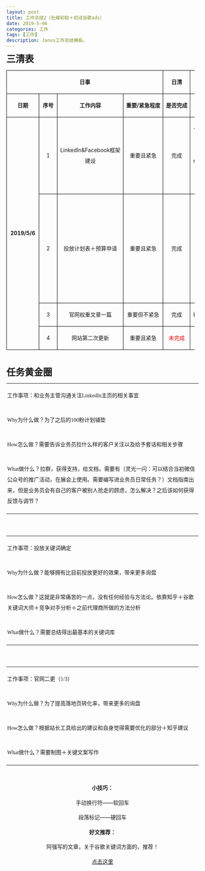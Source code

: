```yaml
---
layout: post
title: 工作总结2（社媒初始＋初试谷歌ads）
date: 2019-5-06
categories: 工作
tags: [工作]
description: Janus工作总结模板。
---
```

<p style="line-height: 1.75em;">
    <span style="font-size: 24px;"><strong>三清表</strong></span>
</p>
<table cellspacing="0" cellpadding="0" style="width: 494px;">
    <tbody>
        <tr style=";height:24px" class="firstRow">
            <td width="345" nowrap="" colspan="4" style="border: 1px solid windowtext; padding: 0px 7px;" height="24">
                <p style="text-align: center; line-height: 1.75em;">
                    <span style="font-size: 14px;"><strong>日事</strong></span>
                </p>
            </td>
            <td width="52" nowrap="" style="border-top: 1px solid windowtext; border-right: 1px solid windowtext; border-bottom: 1px solid windowtext; border-image: initial; border-left: none; padding: 0px 7px;" height="24">
                <p style="text-align: center; line-height: 1.75em;">
                    <span style="font-size: 14px;"><strong>日清</strong></span>
                </p>
            </td>
            <td width="157" nowrap="" style="border-top: 1px solid windowtext; border-right: 1px solid windowtext; border-bottom: 1px solid windowtext; border-image: initial; border-left: none; padding: 0px 7px;" height="24">
                <p style="text-align: center; line-height: 1.75em;">
                    <span style="font-size: 14px;"><strong>日高</strong></span>
                </p>
            </td>
        </tr>
        <tr style=";height:21px">
            <td width="70" nowrap="" style="border-right: 1px solid windowtext; border-bottom: 1px solid windowtext; border-left: 1px solid windowtext; border-image: initial; border-top: none; padding: 0px 7px;" height="21">
                <p style="text-align: center; line-height: 1.75em;">
                    <span style="font-size: 14px;"><strong>日期</strong></span>
                </p>
            </td>
            <td width="33" nowrap="" style="border-top: none; border-left: none; border-bottom: 1px solid windowtext; border-right: 1px solid windowtext; padding: 0px 7px;" height="21">
                <p style="text-align: center; line-height: 1.75em;">
                    <span style="font-size: 14px;"><strong>序号</strong></span>
                </p>
            </td>
            <td width="158" nowrap="" style="border-top: none; border-left: none; border-bottom: 1px solid windowtext; border-right: 1px solid windowtext; padding: 0px 7px;" height="21">
                <p style="text-align: center; line-height: 1.75em;">
                    <span style="font-size: 14px;"><strong>工作内容</strong></span>
                </p>
            </td>
            <td width="83" nowrap="" style="border-top: none; border-left: none; border-bottom: 1px solid windowtext; border-right: 1px solid windowtext; padding: 0px 7px;" height="21">
                <p style="text-align: center; line-height: 1.75em;">
                    <span style="font-size: 14px;"><strong>重要/紧急程度</strong></span>
                </p>
            </td>
            <td width="52" nowrap="" style="border-top: none; border-left: none; border-bottom: 1px solid windowtext; border-right: 1px solid windowtext; padding: 0px 7px;" height="21">
                <p style="text-align: center; line-height: 1.75em;">
                    <span style="font-size: 14px;"><strong>是否完成</strong></span>
                </p>
            </td>
            <td width="157" nowrap="" style="border-top: none; border-left: none; border-bottom: 1px solid windowtext; border-right: 1px solid windowtext; padding: 0px 7px;" height="21">
                <p style="text-align: center; line-height: 1.75em;">
                    <span style="font-size: 14px;"><strong>如何做得更好？</strong></span>
                </p>
            </td>
        </tr>
        <tr style=";height:21px">
            <td width="70" nowrap="" rowspan="4" style="border-right: 1px solid windowtext; border-bottom: 1px solid windowtext; border-left: 1px solid windowtext; border-image: initial; border-top: none; padding: 0px 7px;" height="21">
                <p style="text-align: center; line-height: 1.75em;">
                    <span style="font-size: 14px;"><strong>2019/5/6</strong></span>
                </p>
            </td>
            <td width="33" style="border-top: none; border-left: none; border-bottom: 1px solid windowtext; border-right: 1px solid windowtext; padding: 0px 7px;" height="21">
                <p style="text-align: center; line-height: 1.75em;">
                    <span style="font-size: 14px;">1</span>
                </p>
            </td>
            <td width="158" style="border-top: none; border-left: none; border-bottom: 1px solid windowtext; border-right: 1px solid windowtext; padding: 0px 7px;" height="21">
                <p style="text-align: center; line-height: 1.75em;">
                    <span style="font-size: 14px;">LinkedIn&amp;Facebook框架建设</span>
                </p>
            </td>
            <td width="83" nowrap="" style="border-top: none; border-left: none; border-bottom: 1px solid windowtext; border-right: 1px solid windowtext; padding: 0px 7px;" height="21">
                <p style="text-align: center; line-height: 1.75em;">
                    <span style="font-size: 14px;">重要且紧急</span>
                </p>
            </td>
            <td width="52" nowrap="" style="border-top: none; border-left: none; border-bottom: 1px solid windowtext; border-right: 1px solid windowtext; padding: 0px 7px;" height="21">
                <p style="text-align: center; line-height: 1.75em;">
                    <span style="font-size: 14px;">完成</span>
                </p>
            </td>
            <td width="157" style="border-top: none; border-left: none; border-bottom: 1px solid windowtext; border-right: 1px solid windowtext; padding: 0px 7px;" height="21">
                <p style="text-align: center; line-height: 1.75em;">
                    <span style="font-size: 14px;">一直在犹豫是不是应该将fb和in一起做完，但今天在做主页的时候发现其实in已经做好了，估计robert的思路应该是将公司主页分为两部分。这周暂时先不管fb。Focus on LinkedIn ！</span>
                </p>
            </td>
        </tr>
        <tr style=";height:21px">
            <td width="33" style="border-top: none; border-left: none; border-bottom: 1px solid windowtext; border-right: 1px solid windowtext; padding: 0px 7px;" height="21">
                <p style="text-align: center; line-height: 1.75em;">
                    <span style="font-size: 14px;">2</span>
                </p>
            </td>
            <td width="158" nowrap="" style="border-top: none; border-left: none; border-bottom: 1px solid windowtext; border-right: 1px solid windowtext; padding: 0px 7px;" height="21">
                <p style="text-align: center; line-height: 1.75em;">
                    <span style="font-size: 14px;">投放计划表＋预算申请</span>
                </p>
            </td>
            <td width="83" nowrap="" style="border-top: none; border-left: none; border-bottom: 1px solid windowtext; border-right: 1px solid windowtext; padding: 0px 7px;" height="21">
                <p style="text-align: center; line-height: 1.75em;">
                    <span style="font-size: 14px;">重要且紧急</span>
                </p>
            </td>
            <td width="52" nowrap="" style="border-top: none; border-left: none; border-bottom: 1px solid windowtext; border-right: 1px solid windowtext; padding: 0px 7px;" height="21">
                <p style="text-align: center; line-height: 1.75em;">
                    <span style="font-size: 14px;">完成</span>
                </p>
            </td>
            <td width="157" style="border-top: none; border-left: none; border-bottom: 1px solid windowtext; border-right: 1px solid windowtext; padding: 0px 7px;" height="21">
                <p style="text-align: center; line-height: 1.75em;">
                    <span style="font-size: 14px;">任务是非常紧急的因为周五周六需要请假，因此原来定为五天的量需要三天就完成。没有前辈指点果然还是感觉有些吃力，今晚在回来的路上看到了一个大牛park，需要了解下，另外计划安排表的每一个步骤都需要有相应的文档出来。并上传百度云盘存档</span>
                </p>
            </td>
        </tr>
        <tr style=";height:21px">
            <td width="33" style="border-top: none; border-left: none; border-bottom: 1px solid windowtext; border-right: 1px solid windowtext; padding: 0px 7px;" height="21">
                <p style="text-align: center; line-height: 1.75em;">
                    <span style="font-size: 14px;">3</span>
                </p>
            </td>
            <td width="158" nowrap="" style="border-top: none; border-left: none; border-bottom: 1px solid windowtext; border-right: 1px solid windowtext; padding: 0px 7px;" height="21">
                <p style="text-align: center; line-height: 1.75em;">
                    <span style="font-size: 14px;">官网权重文章一篇</span>
                </p>
            </td>
            <td width="83" nowrap="" style="border-top: none; border-left: none; border-bottom: 1px solid windowtext; border-right: 1px solid windowtext; padding: 0px 7px;" height="21">
                <p style="text-align: center; line-height: 1.75em;">
                    <span style="font-size: 14px;">重要但不紧急</span>
                </p>
            </td>
            <td width="52" nowrap="" style="border-top: none; border-left: none; border-bottom: 1px solid windowtext; border-right: 1px solid windowtext; padding: 0px 7px;" height="21">
                <p style="text-align: center; line-height: 1.75em;">
                    <span style="font-size: 14px;">完成</span>
                </p>
            </td>
            <td width="157" nowrap="" style="border-top: none; border-left: none; border-bottom: 1px solid windowtext; border-right: 1px solid windowtext; padding: 0px 7px;" height="21">
                <p style="text-align: center; line-height: 1.75em;">
                    <span style="font-size: 14px;">得抽空了解下如何提高网站的pr值</span>
                </p>
            </td>
        </tr>
        <tr style=";height:21px">
            <td width="33" style="border-top: none; border-left: none; border-bottom: 1px solid windowtext; border-right: 1px solid windowtext; padding: 0px 7px;" height="21">
                <p style="text-align: center; line-height: 1.75em;">
                    <span style="font-size: 14px;">4</span>
                </p>
            </td>
            <td width="158" nowrap="" style="border-top: none; border-left: none; border-bottom: 1px solid windowtext; border-right: 1px solid windowtext; padding: 0px 7px;" height="21">
                <p style="text-align: center; line-height: 1.75em;">
                    <span style="font-size: 14px;">网站第二次更新</span>
                </p>
            </td>
            <td width="83" nowrap="" style="border-top: none; border-left: none; border-bottom: 1px solid windowtext; border-right: 1px solid windowtext; padding: 0px 7px;" height="21">
                <p style="text-align: center; line-height: 1.75em;">
                    <span style="font-size: 14px;">重要且紧急</span>
                </p>
            </td>
            <td width="52" nowrap="" style="border-top: none; border-left: none; border-bottom: 1px solid windowtext; border-right: 1px solid windowtext; padding: 0px 7px;" height="21">
                <p style="text-align: center; line-height: 1.75em;">
                    <span style="color: red; font-size: 14px;">未完成</span>
                </p>
            </td>
            <td width="157" nowrap="" style="border-top: none; border-left: none; border-bottom: 1px solid windowtext; border-right: 1px solid windowtext; padding: 0px 7px;" height="21"></td>
        </tr>
    </tbody>
</table>
<p>
    <br/>
</p>
<p style="line-height: 1.75em;">
    <span style="font-size: 24px;"><strong>任务黄金圈</strong></span>
</p>
<table cellspacing="0" cellpadding="0" width="553">
    <tbody>
        <tr class="firstRow">
            <td width="553" valign="top" style="padding: 2px;">
                <p style="text-align: left; line-height: 1.75em;">
                    <span style="font-family: 宋体; font-size: 14px;">工作事项：和业务主管沟通关注LinkedIn主页的相关事宜</span>
                </p>
            </td>
        </tr>
        <tr>
            <td width="553" valign="top" style="padding: 2px;">
                <p style="text-align: left; line-height: 1.75em;">
                    <span style="font-family: 宋体; font-size: 14px;">Why为什么做？为了之后的100粉计划铺垫</span>
                </p>
            </td>
        </tr>
        <tr>
            <td width="553" valign="top" style="padding: 2px;">
                <p style="text-align: left; line-height: 1.75em;">
                    <span style="font-family: 宋体; font-size: 14px;">How怎么做？需要告诉业务员拉什么样的客户关注以及给予套话和相关步骤</span>
                </p>
            </td>
        </tr>
        <tr>
            <td width="553" valign="top" style="padding: 2px;">
                <p style="text-align: left; line-height: 1.75em;">
                    <span style="font-family: 宋体; font-size: 14px;">What做什么？拉群，获得支持，给文档，需要有（灵光一闪：可以结合当初微信公众号的推广活动，在展会上使用。需要编写进业务员日常任务？）文档指南出来，但是业务员会有自己的客户被别人抢走的顾虑，怎么解决？之后该如何获得反馈与调节？</span>
                </p>
            </td>
        </tr>
    </tbody>
</table>
<p style="line-height: 1.75em;">
    <br/>
</p>
<table cellspacing="0" cellpadding="0" width="553">
    <tbody>
        <tr class="firstRow">
            <td width="553" valign="top" style="padding: 2px;">
                <p style="text-align: left; line-height: 1.75em;">
                    <span style="font-family: 宋体; font-size: 14px;">工作事项：投放关键词确定</span>
                </p>
            </td>
        </tr>
        <tr>
            <td width="553" valign="top" style="padding: 2px;">
                <p style="text-align: left; line-height: 1.75em;">
                    <span style="font-family: 宋体; font-size: 14px;">Why为什么做？能够拥有比目前投放更好的效果，带来更多询盘</span>
                </p>
            </td>
        </tr>
        <tr>
            <td width="553" valign="top" style="padding: 2px;">
                <p style="text-align: left; line-height: 1.75em;">
                    <span style="font-family: 宋体; font-size: 14px;">How怎么做？这就是非常痛苦的一点，没有任何经验与方法论。依靠知乎＋谷歌关键词大师＋竞争对手分析＋之前代理商所做的方法分析</span>
                </p>
            </td>
        </tr>
        <tr>
            <td width="553" valign="top" style="padding: 2px;">
                <p style="text-align: left; line-height: 1.75em;">
                    <span style="font-family: 宋体; font-size: 14px;">What做什么？需要总结得出最基本的关键词库</span>
                </p>
            </td>
        </tr>
    </tbody>
</table>
<p style="line-height: 1.75em;">
    <br/>
</p>
<table cellspacing="0" cellpadding="0" width="553">
    <tbody>
        <tr class="firstRow">
            <td width="553" valign="top" style="padding: 2px;">
                <p style="text-align: left; line-height: 1.75em;">
                    <span style="font-family: 宋体; font-size: 14px;">工作事项：官网二更（1/3）</span>
                </p>
            </td>
        </tr>
        <tr>
            <td width="553" valign="top" style="padding: 2px;">
                <p style="text-align: left; line-height: 1.75em;">
                    <span style="font-family: 宋体; font-size: 14px;">Why为什么做？为了提高落地页转化率，带来更多的询盘</span>
                </p>
            </td>
        </tr>
        <tr>
            <td width="553" valign="top" style="padding: 2px;">
                <p style="text-align: left; line-height: 1.75em;">
                    <span style="font-family: 宋体; font-size: 14px;">How怎么做？根据站长工具给出的建议和自身觉得需要优化的部分＋知乎建议</span>
                </p>
            </td>
        </tr>
        <tr>
            <td width="553" valign="top" style="padding: 2px; word-break: break-all;">
                <p style="text-align: left; line-height: 1.75em;">
                    <span style="font-family: 宋体; font-size: 14px;">What做什么？需要制图＋关键文案写作</span>
                </p>
            </td>
        </tr>
    </tbody>
</table>
<p>
    <br/>
</p>
<p style="text-align: center; line-height: 1.75em;">
    <strong><span style="font-size: 14px;">小技巧：</span></strong>
</p>
<p style="text-align: center; line-height: 1.75em;">
    <span style="font-size: 14px;">手动换行符——软回车</span>
</p>
<p style="text-align: center; line-height: 1.75em;">
    <span style="font-size: 14px;">段落标记——硬回车</span>
</p>
<p style="text-align: center; line-height: 1.75em;">
    <strong><span style="font-size: 14px;">好文推荐：</span></strong>
</p>
<p style="text-align: center; line-height: 1.75em;">
    <span style="font-size: 14px;">阿强写的文章，关于谷歌关键词方面的，推荐！</span>
</p>
<p style="text-align: center; line-height: 1.75em;">
    <a href="https://www.zhihu.com/question/20294060/answer/25967320" style="text-decoration: underline; font-size: 14px;"><span style="font-size: 14px;">点击这里</span></a>
</p>
<p>
    <br/>
</p>